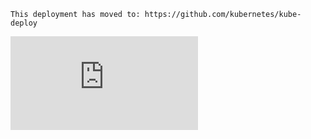 <!-- BEGIN MUNGE: UNVERSIONED_WARNING -->


<!-- END MUNGE: UNVERSIONED_WARNING -->

    This deployment has moved to: https://github.com/kubernetes/kube-deploy




<!-- BEGIN MUNGE: IS_VERSIONED -->
<!-- TAG IS_VERSIONED -->
<!-- END MUNGE: IS_VERSIONED -->


<!-- BEGIN MUNGE: GENERATED_ANALYTICS -->
[![Analytics](https://kubernetes-site.appspot.com/UA-36037335-10/GitHub/docs/getting-started-guides/docker-multinode.md?pixel)]()
<!-- END MUNGE: GENERATED_ANALYTICS -->
